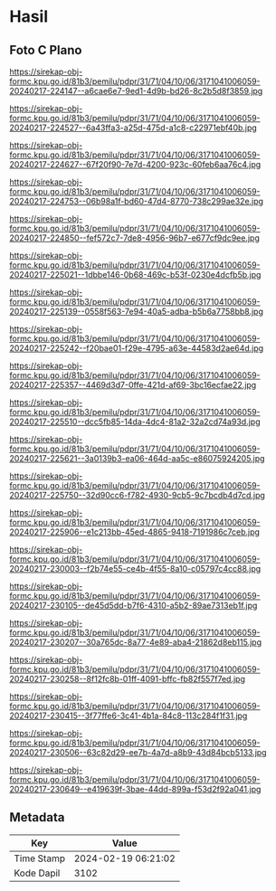 # Hasil

## Foto C Plano

https://sirekap-obj-formc.kpu.go.id/81b3/pemilu/pdpr/31/71/04/10/06/3171041006059-20240217-224147--a6cae6e7-9ed1-4d9b-bd26-8c2b5d8f3859.jpg

https://sirekap-obj-formc.kpu.go.id/81b3/pemilu/pdpr/31/71/04/10/06/3171041006059-20240217-224527--6a43ffa3-a25d-475d-a1c8-c22971ebf40b.jpg

https://sirekap-obj-formc.kpu.go.id/81b3/pemilu/pdpr/31/71/04/10/06/3171041006059-20240217-224627--67f20f90-7e7d-4200-923c-60feb6aa76c4.jpg

https://sirekap-obj-formc.kpu.go.id/81b3/pemilu/pdpr/31/71/04/10/06/3171041006059-20240217-224753--06b98a1f-bd60-47d4-8770-738c299ae32e.jpg

https://sirekap-obj-formc.kpu.go.id/81b3/pemilu/pdpr/31/71/04/10/06/3171041006059-20240217-224850--fef572c7-7de8-4956-96b7-e677cf9dc9ee.jpg

https://sirekap-obj-formc.kpu.go.id/81b3/pemilu/pdpr/31/71/04/10/06/3171041006059-20240217-225021--1dbbe146-0b68-469c-b53f-0230e4dcfb5b.jpg

https://sirekap-obj-formc.kpu.go.id/81b3/pemilu/pdpr/31/71/04/10/06/3171041006059-20240217-225139--0558f563-7e94-40a5-adba-b5b6a7758bb8.jpg

https://sirekap-obj-formc.kpu.go.id/81b3/pemilu/pdpr/31/71/04/10/06/3171041006059-20240217-225242--f20bae01-f29e-4795-a63e-44583d2ae64d.jpg

https://sirekap-obj-formc.kpu.go.id/81b3/pemilu/pdpr/31/71/04/10/06/3171041006059-20240217-225357--4469d3d7-0ffe-421d-af69-3bc16ecfae22.jpg

https://sirekap-obj-formc.kpu.go.id/81b3/pemilu/pdpr/31/71/04/10/06/3171041006059-20240217-225510--dcc5fb85-14da-4dc4-81a2-32a2cd74a93d.jpg

https://sirekap-obj-formc.kpu.go.id/81b3/pemilu/pdpr/31/71/04/10/06/3171041006059-20240217-225621--3a0139b3-ea06-464d-aa5c-e86075924205.jpg

https://sirekap-obj-formc.kpu.go.id/81b3/pemilu/pdpr/31/71/04/10/06/3171041006059-20240217-225750--32d90cc6-f782-4930-9cb5-9c7bcdb4d7cd.jpg

https://sirekap-obj-formc.kpu.go.id/81b3/pemilu/pdpr/31/71/04/10/06/3171041006059-20240217-225906--e1c213bb-45ed-4865-9418-7191986c7ceb.jpg

https://sirekap-obj-formc.kpu.go.id/81b3/pemilu/pdpr/31/71/04/10/06/3171041006059-20240217-230003--f2b74e55-ce4b-4f55-8a10-c05797c4cc88.jpg

https://sirekap-obj-formc.kpu.go.id/81b3/pemilu/pdpr/31/71/04/10/06/3171041006059-20240217-230105--de45d5dd-b7f6-4310-a5b2-89ae7313eb1f.jpg

https://sirekap-obj-formc.kpu.go.id/81b3/pemilu/pdpr/31/71/04/10/06/3171041006059-20240217-230207--30a765dc-8a77-4e89-aba4-21862d8eb115.jpg

https://sirekap-obj-formc.kpu.go.id/81b3/pemilu/pdpr/31/71/04/10/06/3171041006059-20240217-230258--8f12fc8b-01ff-4091-bffc-fb82f557f7ed.jpg

https://sirekap-obj-formc.kpu.go.id/81b3/pemilu/pdpr/31/71/04/10/06/3171041006059-20240217-230415--3f77ffe6-3c41-4b1a-84c8-113c284f1f31.jpg

https://sirekap-obj-formc.kpu.go.id/81b3/pemilu/pdpr/31/71/04/10/06/3171041006059-20240217-230506--63c82d29-ee7b-4a7d-a8b9-43d84bcb5133.jpg

https://sirekap-obj-formc.kpu.go.id/81b3/pemilu/pdpr/31/71/04/10/06/3171041006059-20240217-230649--e419639f-3bae-44dd-899a-f53d2f92a041.jpg


## Metadata

| Key        | Value               |
| ---------- | ------------------- |
| Time Stamp | 2024-02-19 06:21:02 |
| Kode Dapil | 3102                |



